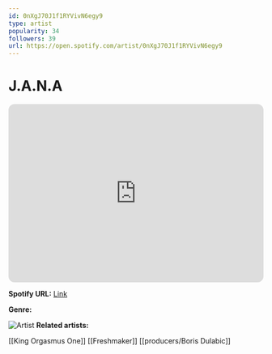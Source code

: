 ```yaml
---
id: 0nXgJ70J1f1RYVivN6egy9
type: artist
popularity: 34
followers: 39
url: https://open.spotify.com/artist/0nXgJ70J1f1RYVivN6egy9
---
```

# J.A.N.A

<iframe style="border-radius:12px" src="https://open.spotify.com/embed/artist/0nXgJ70J1f1RYVivN6egy9" width="100%" height="352" frameBorder="0" allowfullscreen="" allow="autoplay; clipboard-write; encrypted-media; fullscreen; picture-in-picture" loading="lazy"></iframe>

**Spotify URL:** [Link](https://open.spotify.com/artist/0nXgJ70J1f1RYVivN6egy9)

**Genre:** 

![Artist]()
**Related artists:**

[[King Orgasmus One]]
[[Freshmaker]]
[[producers/Boris Dulabic]]
